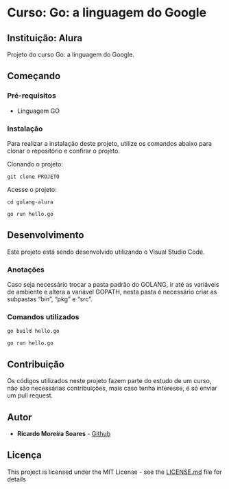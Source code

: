 # Curso: Go: a linguagem do Google

## Instituição: Alura

Projeto do curso Go: a linguagem do Google.

## Começando

### Pré-requisitos

-   Linguagem GO

### Instalação

Para realizar a instalação deste projeto, utilize os comandos abaixo para clonar o repositório e confirar o projeto.

Clonando o projeto:

```
git clone PROJETO
```

Acesse o projeto:

```
cd golang-alura
```

```
go run hello.go
```

## Desenvolvimento

Este projeto está sendo desenvolvido utilizando o Visual Studio Code.

### Anotações

Caso seja necessário trocar a pasta padrão do GOLANG, ir até as variáveis de ambiente e altera a variável GOPATH, nesta pasta é necessário criar as subpastas “bin”, “pkg” e “src”.

### Comandos utilizados

```
go build hello.go

go run hello.go
```

## Contribuição

Os códigos utilizados neste projeto fazem parte do estudo de um curso, não são necessárias contribuições, mais caso tenha interesse, é só enviar um pull request.

## Autor

-   **Ricardo Moreira Soares** - [Github](https://github.com/ricardo87ms)

## Licença

This project is licensed under the MIT License - see the [LICENSE.md](LICENSE) file for details
